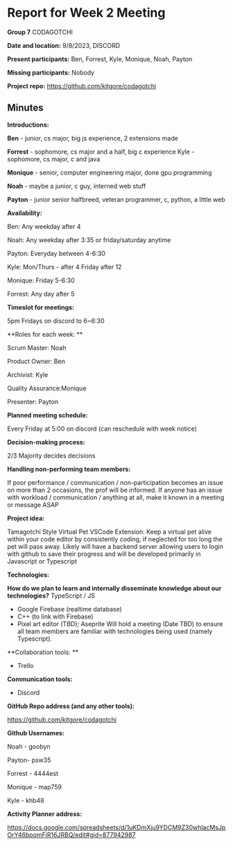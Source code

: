 # Report for Week 2 Meeting

**Group 7** CODAGOTCHI

**Date and location:** 9/8/2023, DISCORD

**Present participants:** Ben, Forrest, Kyle, Monique, Noah, Payton 

**Missing participants:** Nobody

**Project repo:** <span style="text-decoration:underline;">https://github.com/kitgore/codagotchi</span>

## Minutes

**Introductions:**

**Ben** - junior, cs major, big js experience, 2 extensions made 

**Forrest** - sophomore, cs major and a half, big c experience Kyle - sophomore, cs major, c and java

**Monique** - senior, computer engineering major, done gpu programming 

**Noah** - maybe a junior, c guy, interned web stuff

**Payton** - junior senior halfbreed, veteran programmer, c, python, a little web

**Availability:**

Ben: Any weekday after 4

Noah: Any weekday after 3:35 or friday/saturday anytime

Payton: Everyday between 4-6:30

Kyle: Mon/Thurs - after 4 Friday after 12

Monique: Friday 5-6:30

Forrest: Any day after 5

**Timeslot for meetings:**

5pm Fridays on discord to 6~6:30

**Roles for each week: **

Scrum Master: Noah

Product Owner: Ben

Archivist: Kyle

Quality Assurance:Monique

Presenter: Payton

**Planned meeting schedule:**

Every Friday at 5:00 on discord (can reschedule with week notice)

**Decision-making process:**

2/3 Majority decides decisions

**Handling non-performing team members:**

If poor performance / communication / non-participation becomes an issue on more than 2 occasions, the prof will be informed. If anyone has an issue with workload / communication / anything at all, make it known in a meeting or message ASAP

**Project idea:**

Tamagotchi Style Virtual Pet VSCode Extension: Keep a virtual pet alive within your code editor by consistently coding, if neglected for too long the pet will pass away. Likely will have a backend server allowing users to login with github to save their progress and will be developed primarily in Javascript or Typescript

**Technologies:**

**How do we plan to learn and internally disseminate knowledge about our technologies?** TypeScript / JS

- Google Firebase (realtime database)
- C++ (to link with Firebase)
- Pixel art editor (TBD); Aseprite
Will hold a meeting (Date TBD) to ensure all team members are familiar with technologies being used (namely Typescript).

**Collaboration tools: **
- Trello

**Communication tools:**
- Discord

**GitHub Repo address (and any other tools):**

<span style="text-decoration:underline;">https://github.com/kitgore/codagotchi</span>

**Github Usernames:**

Noah - goobyn

Payton- psw35

Forrest - 4444est 

Monique - map759

Kyle - khb48

**Activity Planner address:**

<span style="text-decoration:underline;">https://docs.google.com/spreadsheets/d/1uKDmXju9YDCM9Z30whlacMsJpOrY46bpomFiR16JRBQ/edit#gid=877942987</span>

